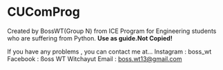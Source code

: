 # CUComProg

Created by BossWT(Group N) from ICE Program for Engineering students who are suffering from Python. **Use as guide.Not Copied!**

If you have any problems , you can contact me at...
Instagram : boss_wt
Facebook : ßoss WT Witchayut
Email : boss.wt13@gmail.com
